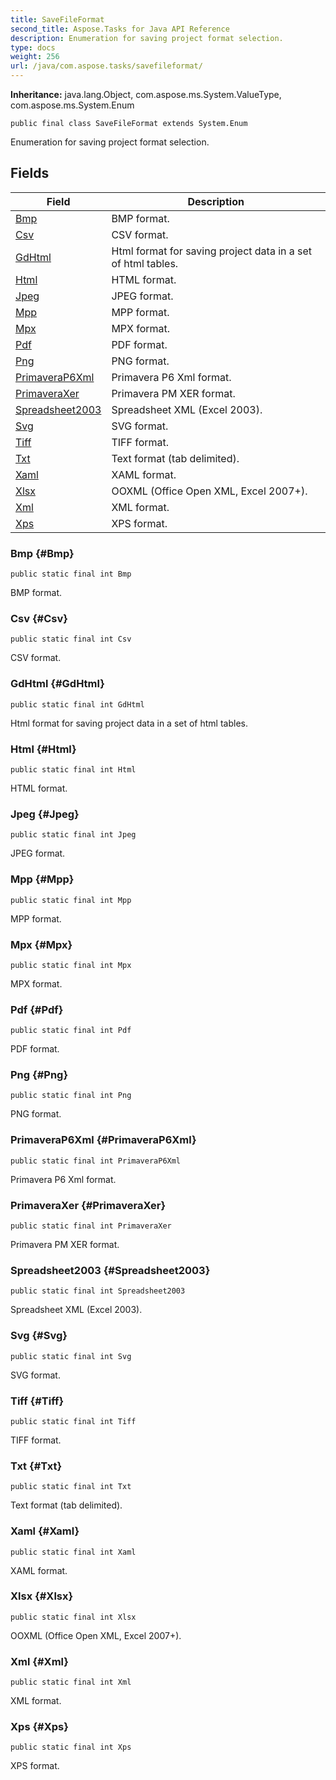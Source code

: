 ```yaml
---
title: SaveFileFormat
second_title: Aspose.Tasks for Java API Reference
description: Enumeration for saving project format selection.
type: docs
weight: 256
url: /java/com.aspose.tasks/savefileformat/
---
```


**Inheritance:**
java.lang.Object, com.aspose.ms.System.ValueType, com.aspose.ms.System.Enum
```
public final class SaveFileFormat extends System.Enum
```

Enumeration for saving project format selection.
## Fields

| Field | Description |
| --- | --- |
| [Bmp](#Bmp) | BMP format. |
| [Csv](#Csv) | CSV format. |
| [GdHtml](#GdHtml) | Html format for saving project data in a set of html tables. |
| [Html](#Html) | HTML format. |
| [Jpeg](#Jpeg) | JPEG format. |
| [Mpp](#Mpp) | MPP format. |
| [Mpx](#Mpx) | MPX format. |
| [Pdf](#Pdf) | PDF format. |
| [Png](#Png) | PNG format. |
| [PrimaveraP6Xml](#PrimaveraP6Xml) | Primavera P6 Xml format. |
| [PrimaveraXer](#PrimaveraXer) | Primavera PM XER format. |
| [Spreadsheet2003](#Spreadsheet2003) | Spreadsheet XML (Excel 2003). |
| [Svg](#Svg) | SVG format. |
| [Tiff](#Tiff) | TIFF format. |
| [Txt](#Txt) | Text format (tab delimited). |
| [Xaml](#Xaml) | XAML format. |
| [Xlsx](#Xlsx) | OOXML (Office Open XML, Excel 2007+). |
| [Xml](#Xml) | XML format. |
| [Xps](#Xps) | XPS format. |
### Bmp {#Bmp}
```
public static final int Bmp
```


BMP format.

### Csv {#Csv}
```
public static final int Csv
```


CSV format.

### GdHtml {#GdHtml}
```
public static final int GdHtml
```


Html format for saving project data in a set of html tables.

### Html {#Html}
```
public static final int Html
```


HTML format.

### Jpeg {#Jpeg}
```
public static final int Jpeg
```


JPEG format.

### Mpp {#Mpp}
```
public static final int Mpp
```


MPP format.

### Mpx {#Mpx}
```
public static final int Mpx
```


MPX format.

### Pdf {#Pdf}
```
public static final int Pdf
```


PDF format.

### Png {#Png}
```
public static final int Png
```


PNG format.

### PrimaveraP6Xml {#PrimaveraP6Xml}
```
public static final int PrimaveraP6Xml
```


Primavera P6 Xml format.

### PrimaveraXer {#PrimaveraXer}
```
public static final int PrimaveraXer
```


Primavera PM XER format.

### Spreadsheet2003 {#Spreadsheet2003}
```
public static final int Spreadsheet2003
```


Spreadsheet XML (Excel 2003).

### Svg {#Svg}
```
public static final int Svg
```


SVG format.

### Tiff {#Tiff}
```
public static final int Tiff
```


TIFF format.

### Txt {#Txt}
```
public static final int Txt
```


Text format (tab delimited).

### Xaml {#Xaml}
```
public static final int Xaml
```


XAML format.

### Xlsx {#Xlsx}
```
public static final int Xlsx
```


OOXML (Office Open XML, Excel 2007+).

### Xml {#Xml}
```
public static final int Xml
```


XML format.

### Xps {#Xps}
```
public static final int Xps
```


XPS format.

